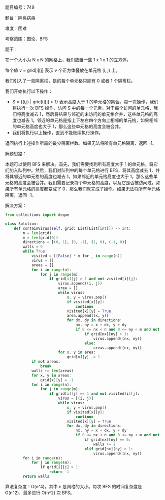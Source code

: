 题目编号：749

题目：隔离病毒

难度：困难

考察范围：图论、BFS

题干：

在一个大小为 N x N 的网格上，我们放置一些 1 x 1 x 1 的立方体。

每个值 v = grid[i][j] 表示 v 个正方体叠放在单元格 (i, j) 上。

我们引入了一些隔离栏，是的每个单元格只能有 0 或者 1 个隔离栏。

我们开始执行以下操作：

- S = {(i,j) | grid[i][j] > 1} 表示高度大于 1 的单元格的集合。每一次操作，我们将执行一次 DFS 操作，访问 S 中的每一个元素。对于每个访问的单元格，我们将高度减去 1，然后将结果与邻近的未访问的单元格合并，这些单元格的高度也减去 1。邻近的单元格是指上下左右四个方向上相邻的单元格，如果相邻的单元格高度也大于 1，那么这些单元格的高度会被合并。
- 我们将执行以上操作，直到不能继续执行操作。

返回执行上述操作所需的最少隔离栏数。如果无法将所有单元格隔离，返回 -1。

解题思路：

本题可以使用 BFS 来解决。首先，我们需要找到所有高度大于 1 的单元格，将它们加入队列中。然后，我们对队列中的每个单元格进行 BFS，将其高度减去 1，并将其邻近的单元格的高度也减去 1。如果邻近的单元格高度也大于 1，那么这些单元格的高度会被合并。我们需要记录每个单元格的高度，以及它是否被访问过。如果所有单元格的高度都变成了 0，那么我们就完成了操作。如果无法将所有单元格隔离，返回 -1。

解决方案：

```python
from collections import deque

class Solution:
    def containVirus(self, grid: List[List[int]]) -> int:
        n = len(grid)
        m = len(grid[0])
        directions = [(0, 1), (0, -1), (1, 0), (-1, 0)]
        walls = 0
        while True:
            visited = [[False] * m for _ in range(n)]
            virus = []
            areas = []
            for i in range(n):
                for j in range(m):
                    if grid[i][j] > 1 and not visited[i][j]:
                        virus.append((i, j))
                        area = []
                        while virus:
                            x, y = virus.pop()
                            if visited[x][y]:
                                continue
                            visited[x][y] = True
                            area.append((x, y))
                            for dx, dy in directions:
                                nx, ny = x + dx, y + dy
                                if 0 <= nx < n and 0 <= ny < m and not visited[nx][ny]:
                                    if grid[nx][ny] > 1:
                                        virus.append((nx, ny))
                                    else:
                                        areas.append((nx, ny))
                        for x, y in area:
                            grid[x][y] -= 1
            if not areas:
                break
            walls += len(areas)
            for x, y in areas:
                grid[x][y] = -1
            for i in range(n):
                for j in range(m):
                    if grid[i][j] == 1 and not visited[i][j]:
                        virus = [(i, j)]
                        while virus:
                            x, y = virus.pop()
                            if visited[x][y]:
                                continue
                            visited[x][y] = True
                            for dx, dy in directions:
                                nx, ny = x + dx, y + dy
                                if 0 <= nx < n and 0 <= ny < m and not visited[nx][ny]:
                                    if grid[nx][ny] == 0:
                                        walls += 1
                                    elif grid[nx][ny] > 1:
                                        virus.append((nx, ny))
        for i in range(n):
            for j in range(m):
                if grid[i][j] > 1:
                    return -1
        return walls
```

算法复杂度：O(n^4)，其中 n 是网格的大小。每次 BFS 的时间复杂度是 O(n^2)，最多进行 O(n^2) 次 BFS。